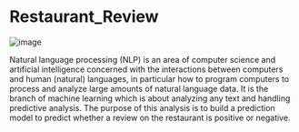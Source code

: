 # Restaurant_Review

![image](https://user-images.githubusercontent.com/89402986/133886008-3dd16e79-8988-464d-bbc7-a7182fe5dc75.png)

Natural language processing (NLP) is an area of computer science and artificial intelligence concerned with the interactions between computers and human (natural) languages, in particular how to program computers to process and analyze large amounts of natural language data. It is the branch of machine learning which is about analyzing any text and handling predictive analysis.
The purpose of this analysis is to build a prediction model to predict whether a review on the restaurant is positive or negative.
